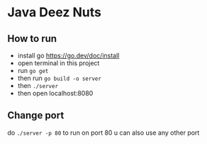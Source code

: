 # Java Deez Nuts

## How to run

- install go https://go.dev/doc/install
- open terminal in this project
- run `go get`
- then run `go build -o server`
- then `./server`
- then open localhost:8080

## Change port

do `./server -p 80` to run on port 80 u can also use any other port
